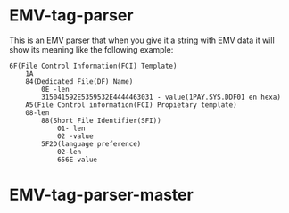 # EMV-tag-parser
This is an EMV parser that when you give it a string with EMV data it will show its meaning like the following example:

	6F(File Control Information(FCI) Template)
		1A
		84(Dedicated File(DF) Name)
			0E -len
			315041592E5359532E4444463031 - value(1PAY.SYS.DDF01 en hexa)
		A5(File Control information(FCI) Propietary template)
		08-len
			88(Short File Identifier(SFI))
				01- len
				02 -value
			5F2D(language preference)
				02-len
				656E-value

# EMV-tag-parser-master
